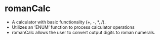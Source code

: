# romanCalc

- A calculator with basic functionality (+, -, *, /).
- Utilizes an ‘ENUM’ function to process calculator operations
- romanCalc allows the user to convert output digits to roman numerals. 

